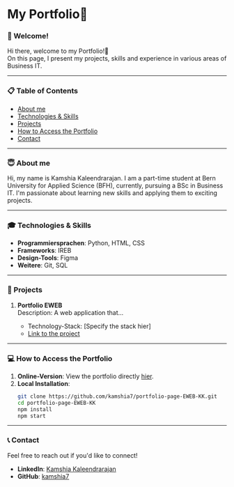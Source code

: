 # My Portfolio🌺

### 🎉 Welcome!

Hi there, welcome to my Portfolio!🤗 </br>
On this page, I present my projects, skills and experience in various areas of Business IT.

---

### 📋 Table of Contents

- [About me](#😇-about-me)
- [Technologies & Skills](#🎓-technologies--skills)
- [Projects](#🎨-projects)
- [How to Access the Portfolio](#💻-how-to-access-the-portfolio)
- [Contact](#📞-contact)

---

### 😇 About me

Hi, my name is Kamshia Kaleendrarajan. I am a part-time student at Bern University for Applied Science (BFH), currently, pursuing a BSc in Business IT. I'm passionate about learning new skills and applying them to exciting projects.

---

### 🎓 Technologies & Skills

- **Programmiersprachen**: Python, HTML, CSS
- **Frameworks**: IREB
- **Design-Tools**: Figma
- **Weitere**: Git, SQL

---

### 🎨 Projects

1. **Portfolio EWEB**  
   Description: A web application that...

   - Technology-Stack: [Specify the stack hier]
   - [Link to the project](#)

---

### 💻 How to Access the Portfolio

1. **Online-Version**: View the portfolio directly [hier](URL).
2. **Local Installation**:
   ```bash
   git clone https://github.com/kamshia7/portfolio-page-EWEB-KK.git
   cd portfolio-page-EWEB-KK
   npm install
   npm start
   ```

---

### 📞 Contact

Feel free to reach out if you'd like to connect!

- **LinkedIn**: [Kamshia Kaleendrarajan](https://www.linkedin.com/in/kamshia-kaleendrarajan-8775a9249/overlay/about-this-profile/?lipi=urn%3Ali%3Apage%3Ad_flagship3_profile_view_base%3B0Thj9FaUS6OikfWSGUFNsw%3D%3D)
- **GitHub**: [kamshia7](https://github.com/kamshia7)
